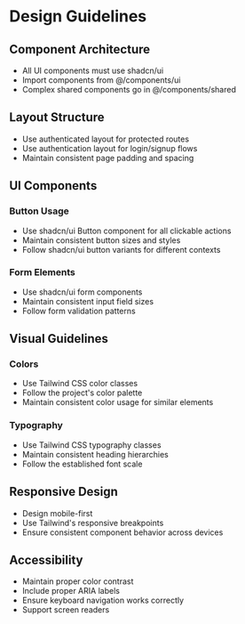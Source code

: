 # Design Guidelines

## Component Architecture
- All UI components must use shadcn/ui
- Import components from @/components/ui
- Complex shared components go in @/components/shared

## Layout Structure
- Use authenticated layout for protected routes
- Use authentication layout for login/signup flows
- Maintain consistent page padding and spacing

## UI Components
### Button Usage
- Use shadcn/ui Button component for all clickable actions
- Maintain consistent button sizes and styles
- Follow shadcn/ui button variants for different contexts

### Form Elements
- Use shadcn/ui form components
- Maintain consistent input field sizes
- Follow form validation patterns

## Visual Guidelines
### Colors
- Use Tailwind CSS color classes
- Follow the project's color palette
- Maintain consistent color usage for similar elements

### Typography
- Use Tailwind CSS typography classes
- Maintain consistent heading hierarchies
- Follow the established font scale

## Responsive Design
- Design mobile-first
- Use Tailwind's responsive breakpoints
- Ensure consistent component behavior across devices

## Accessibility
- Maintain proper color contrast
- Include proper ARIA labels
- Ensure keyboard navigation works correctly
- Support screen readers